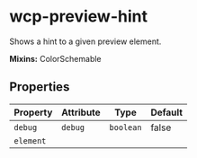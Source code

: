# wcp-preview-hint

Shows a hint to a given preview element.

**Mixins:** ColorSchemable

## Properties

| Property  | Attribute | Type      | Default |
|-----------|-----------|-----------|---------|
| `debug`   | `debug`   | `boolean` | false   |
| `element` |           |           |         |
